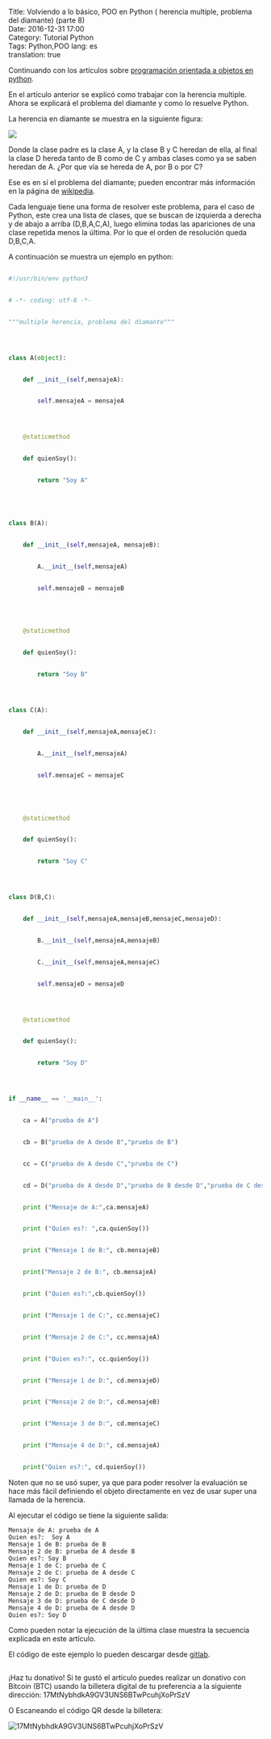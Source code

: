 Title: Volviendo a lo básico, POO en Python ( herencia multiple, problema del diamante) (parte 8)  
Date: 2016-12-31 17:00  
Category: Tutorial Python    
Tags: Python,POO
lang: es  
translation: true  

Continuando con los artículos sobre [programación orientada a objetos en python](https://www.seraph.to/tag/poo.html).

En el artículo anterior se explicó como trabajar con la herencia multiple. Ahora se  explicará el problema del diamante y como lo resuelve Python.

La herencia en diamante se muestra en la siguiente figura:

![](./images/volviendoalobasicopooenpythonherenciamultipleproblemadeldiamante8-1.png)


Donde la clase padre es la clase A, y la clase B y C heredan de ella, al final la clase D hereda tanto de B como de C y ambas clases como ya se saben heredan de A. ¿Por que vía se hereda de A, por B o por C?

Ese es en sí el problema del diamante; pueden encontrar más información en la página de [wikipedia](https://es.wikipedia.org/wiki/Problema_del_diamante). 

Cada lenguaje tiene una forma de resolver este problema, para el caso de Python, este crea una lista de clases, que se buscan de izquierda a derecha y de abajo a arriba (D,B,A,C,A), luego elimina todas las apariciones de una clase repetida menos la última. Por lo que el orden de resolución queda D,B,C,A. 

A continuación se muestra un ejemplo en python: 

```python

#!/usr/bin/env python3


# -*- coding: utf-8 -*-


"""multiple herencia, problema del diamante"""




class A(object):


    def __init__(self,mensajeA):


        self.mensajeA = mensajeA




    @staticmethod


    def quienSoy():


        return "Soy A"





class B(A):


    def __init__(self,mensajeA, mensajeB):


        A.__init__(self,mensajeA)


        self.mensajeB = mensajeB





    @staticmethod


    def quienSoy():


        return "Soy B"




class C(A):


    def __init__(self,mensajeA,mensajeC):


        A.__init__(self,mensajeA)


        self.mensajeC = mensajeC





    @staticmethod


    def quienSoy():


        return "Soy C"




class D(B,C):


    def __init__(self,mensajeA,mensajeB,mensajeC,mensajeD):


        B.__init__(self,mensajeA,mensajeB)


        C.__init__(self,mensajeA,mensajeC)


        self.mensajeD = mensajeD




    @staticmethod


    def quienSoy():


        return "Soy D"




if __name__ == '__main__':


    ca = A("prueba de A")


    cb = B("prueba de A desde B","prueba de B")


    cc = C("prueba de A desde C","prueba de C")


    cd = D("prueba de A desde D","prueba de B desde D","prueba de C desde D","prueba de D")


    print ("Mensaje de A:",ca.mensajeA)


    print ("Quien es?: ",ca.quienSoy())


    print ("Mensaje 1 de B:", cb.mensajeB)


    print("Mensaje 2 de B:", cb.mensajeA)


    print ("Quien es?:",cb.quienSoy())


    print ("Mensaje 1 de C:", cc.mensajeC)


    print ("Mensaje 2 de C:", cc.mensajeA)


    print ("Quien es?:", cc.quienSoy())


    print ("Mensaje 1 de D:", cd.mensajeD)


    print ("Mensaje 2 de D:", cd.mensajeB)


    print ("Mensaje 3 de D:", cd.mensajeC)


    print ("Mensaje 4 de D:", cd.mensajeA)


    print("Quien es?:", cd.quienSoy())

```


Noten que no se usó super, ya que para poder resolver la evaluación se hace más fácil definiendo el objeto directamente en vez de usar super una llamada de la herencia. 


Al ejecutar el código se tiene la siguiente salida:
```
Mensaje de A: prueba de A
Quien es?:  Soy A
Mensaje 1 de B: prueba de B
Mensaje 2 de B: prueba de A desde B
Quien es?: Soy B
Mensaje 1 de C: prueba de C
Mensaje 2 de C: prueba de A desde C
Quien es?: Soy C
Mensaje 1 de D: prueba de D
Mensaje 2 de D: prueba de B desde D
Mensaje 3 de D: prueba de C desde D
Mensaje 4 de D: prueba de A desde D
Quien es?: Soy D
``` 

Como pueden notar la ejecución de la última clase muestra la secuencia explicada en este artículo.

El código de este ejemplo lo pueden descargar desde [gitlab](https://gitlab.com/ecrespo/tutorial-poo/blob/master/ej18.py). 



##  ##
¡Haz tu donativo!
Si te gustó el artículo puedes realizar un donativo con Bitcoin (BTC)
usando la billetera digital de tu preferencia a la siguiente
dirección: 17MtNybhdkA9GV3UNS6BTwPcuhjXoPrSzV

O Escaneando el código QR desde la billetera:

![17MtNybhdkA9GV3UNS6BTwPcuhjXoPrSzV](./images/17MtNybhdkA9GV3UNS6BTwPcuhjXoPrSzV.png)



